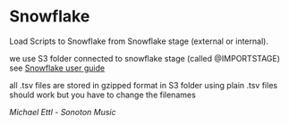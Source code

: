 # Snowflake
Load Scripts to Snowflake from Snowflake stage (external or internal).

we use S3 folder connected to snowflake stage (called @IMPORTSTAGE)
see [Snowflake user guide](https://docs.snowflake.com/en/user-guide/data-load-s3-create-stage)

all .tsv files are stored in gzipped format in S3 folder
using plain .tsv files should work but you have to change the filenames

_Michael Ettl - Sonoton Music_